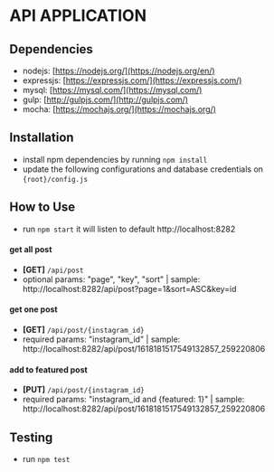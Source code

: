 # API APPLICATION


## Dependencies
* nodejs: [https://nodejs.org/](https://nodejs.org/en/)
* expressjs: [https://expressjs.com/](https://expressjs.com/)
* mysql: [https://mysql.com/](https://mysql.com/)
* gulp: [http://gulpjs.com/](http://gulpjs.com/)
* mocha: [https://mochajs.org/](https://mochajs.org/)


## Installation
- install npm dependencies by running `npm install`
- update the following configurations and database credentials on `{root}/config.js`


## How to Use
- run `npm start` it will listen to default http://localhost:8282

#### get all post
- **[GET]**  `/api/post`
- optional params: "page", "key", "sort" | sample: http://localhost:8282/api/post?page=1&sort=ASC&key=id

#### get one post
- **[GET]** `/api/post/{instagram_id}`
- required params: "instagram_id" | sample: http://localhost:8282/api/post/1618181517549132857_259220806

#### add to featured post
- **[PUT]** `/api/post/{instagram_id}`
- required params: "instagram_id and {featured: 1}" | sample: http://localhost:8282/api/post/1618181517549132857_259220806


## Testing
- run `npm test`